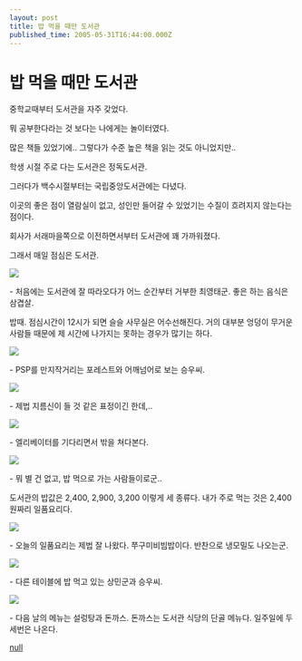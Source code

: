 ```yaml
---
layout: post
title: 밥 먹을 때만 도서관
published_time: 2005-05-31T16:44:00.000Z
---
```


# 밥 먹을 때만 도서관


중학교때부터 도서관을 자주 갖었다.

뭐 공부한다라는 것 보다는 나에게는 놀이터였다.

많은 책들 있었기에.. 그렇다가 수준 높은 책을 읽는 것도 아니었지만..

학생 시절 주로 다는 도서관은 정독도서관.

그러다가 백수시절부터는 국립중앙도서관에는 다녔다.

이곳의 좋은 점이 열람실이 없고, 성인만 들어갈 수 있었기는 수질이 흐려지지 않는다는 점이다.

회사가 서래마을쪽으로 이전하면서부터 도서관에 꽤 가까워졌다.

그래서 매일 점심은 도서관.

![](../pds/200902/04/80/a0109780_498978b845d00.jpg)

\- 처음에는 도서관에 잘 따라오다가 어느 순간부터 거부한 최영태군. 좋은 하는 음식은 삼겹살.

밥때. 점심시간이 12시가 되면 슬슬 사무실은 어수선해진다. 거의 대부분 엉덩이 무거운 사람들 때문에 제 시간에 나가지는 못하는 경우가 많기는 하다.

![](../pds/200902/04/80/a0109780_498978b8577d5.jpg)

\- PSP를 만지작거리는 포레스트와 어깨넘어로 보는 승우씨.

![](../pds/200902/04/80/a0109780_498978b86a6de.jpg)

\- 제법 지름신이 들 것 같은 표정이긴 한데,..

![](../pds/200902/04/80/a0109780_498978b880426.jpg)

\- 엘리베이터를 기다리면서 밖을 쳐다본다.

![](../pds/200902/04/80/a0109780_498978b89caba.jpg)

\- 뭐 별 건 없고, 밥 먹으로 가는 사람들이로군..

도서관의 밥값은 2,400, 2,900, 3,200 이렇게 세 종류다. 내가 주로 먹는 것은 2,400원짜리 일품요리다.

![](../pds/200902/04/80/a0109780_498978b8b8909.jpg)

\- 오늘의 일품요리는 제법 잘 나왔다. 쭈구미비빔밥이다. 반찬으로 냉모밀도 나오는군.

![](../pds/200902/04/80/a0109780_498978b8cd3c4.jpg)

\- 다른 테이블에 밥 먹고 있는 상민군과 승우씨.

![](../pds/200902/04/80/a0109780_498978b91c6d6.jpg)

\- 다음 날의 메뉴는 설렁탕과 돈까스. 돈까스는 도서관 식당의 단골 메뉴다. 일주일에 두세번은 나온다.

[null](../6166750.html#6166750_1)

